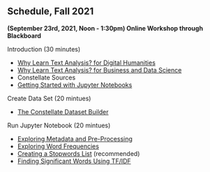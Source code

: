 ## Schedule, Fall 2021  
**(September 23rd, 2021, Noon - 1:30pm)
Online Workshop through Blackboard**

Introduction (30 minutes)
* [Why Learn Text Analysis? for Digital Humanities](./why-dh.md)  
* [Why Learn Text Analysis? for Business and Data Science](./why-ds.md)
* Constellate Sources
* [Getting Started with Jupyter Notebooks](../getting-started-with-jupyter.ipynb)

Create Data Set (20 mintues)
* [The Constellate Dataset Builder](https://tdm-pilot.org/builder/)

Run Jupyter Notebook (20 mintues)
* [Exploring Metadata and Pre-Processing](../exploring-metadata.ipynb)
* [Exploring Word Frequencies](../exploring-word-frequencies.ipynb)
* [Creating a Stopwords List](../creating-stopwords-list.ipynb) (recommended)
* [Finding Significant Words Using TF/IDF](../finding-significant-terms.ipynb)

